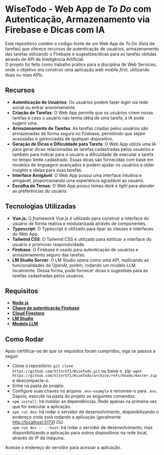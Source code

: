 # WiseTodo - Web App de _To Do_ com Autenticação, Armazenamento via Firebase e Dicas com IA

Este repositório contém o código-fonte de um Web App de _To Do_ (lista de tarefas) que oferece recursos de autenticação de usuários, armazenamento das tarefas utilizando o Firebase e sugestões/dicas para as tarefas obtidas através de API de Inteligência Artificial.  
O projeto foi feito como trabalho prático para a disciplina de Web Services, onde o objetivo era construir uma aplicação web _mobile first_, utilizando duas ou mais APIs.

## Recursos

- **Autenticação de Usuários**: Os usuários podem fazer _login_ via rede social ou entrar anonimamente.
- **Criação de Tarefas**: O Web App permite que os usuários criem novas tarefas e caso o usuário não tenha idéia de uma tarefa, a IA pode sugerir uma.
- **Armazenamento de Tarefas**: As tarefas criadas pelos usuários são armazenadas de forma segura no Firebase, permitindo que sejam acessadas e gerenciadas de qualquer dispositivo.
- **Geração de Dicas e Dificuldade para Tarefa**: O Web App utiliza uma IA para gerar dicas relacionadas às tarefas cadastradas pelos usuários e também para indicar para o usuário a dificuldade de executar a tarefa no tempo limite cadastrado. Essas dicas são fornecidas com base em modelos de linguagem avançados e podem ajudar os usuários a obter _insights_ e ideias para suas tarefas.
- **Interface Amigável**: O Web App possui uma interface intuitiva e amigável, proporcionando uma experiência agradável ao usuário.
- **Escolha de Temas**: O Web App possui temas _dark_ e _light_ para atender as preferências do usuário.

## Tecnologias Utilizadas

- **Vue.js**: O _framework_ Vue.js é utilizado para construir a interface do usuário de forma reativa e modularizada através de componentes.
- **Typescript**: O Typescript é utilizado para tipar as classes e interfaces do Web App.
- **Tailwind CSS**: O Tailwind CSS é utilizado para estilizar a interface do usuário e promover responsividade.
- **Firebase**: O Firebase é usado para autenticação de usuários e armazenamento seguro das tarefas.
- **LM Studio Server**: O LM Studio opera como uma API, replicando as funcionalidades da OpenAI, porém, rodando um modelo LLM localmente. Dessa forma, pode fornecer dicas e sugestões para as tarefas cadastradas pelos usuários.

## Requisitos

- **[Node.js](https://nodejs.org/en)**
- **[Chave de autenticação Firebase](https://firebase.google.com/docs/projects/api-keys?hl=pt-br)**
- **[Cloud Firestore](https://firebase.google.com/docs/firestore/quickstart?hl=pt-br)**
- **[LM Studio](https://lmstudio.ai/)**
- **[Modelo LLM](https://huggingface.co/models?pipeline_tag=text-generation&sort=trending)**

## Como Rodar

Após certificar-se de que os requisitos foram cumpridos, siga os passos a seguir:

- Clone o repositório: `git clone https://github.com/VitorST1/WiseTodo.git` ou baixe o .zip: `wget https://github.com/VitorST1/WiseTodo/archive/refs/heads/master.zip` e descompacte-o.
- Entre na pasta do projeto.
- Configure suas chaves no arquivo `.env-example` e renomee-o para `.env`. Depois, execute na pasta do projeto os seguintes comandos:
- `npm install`: Irá instalar as dependências. Rode apenas na primeira vez que for executar a aplicação.
- `npm run dev`: Irá rodar o servidor de desenvolvimento, disponibilizando o endereço onde está rodando a aplicação (geralmente <http://localhost:5173>) OU  
`npm run dev -- --host`: Irá rodar o servidor de desenvolvimento, mas disponibilizando a aplicação para outros dispositivos na rede local, através do IP da máquina.

Acesse o endereço do servidor para acessar a aplicação.
